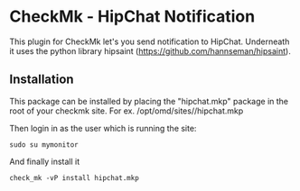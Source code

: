 # CheckMk - HipChat Notification

This plugin for CheckMk let's you send notification to HipChat.
Underneath it uses the python library hipsaint (https://github.com/hannseman/hipsaint).

## Installation
 This package can be installed by placing the "hipchat.mkp" package in the
root of your checkmk site. For ex. /opt/omd/sites/<mymonitor>/hipchat.mkp

Then login in as the user which is running the site:

    sudo su mymonitor

And finally install it
    
    check_mk -vP install hipchat.mkp
